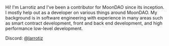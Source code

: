 Hi! I'm Larrotiz and I've been a contributor for MoonDAO since its inception. I mostly help out as a developer on various things around MoonDAO. My background is in software engineering with experience in many areas such as smart contract development, front and back end development, and high performance low-level development. 

Discord: [@larrotiz](https://discord.com/users/327806187955290112)